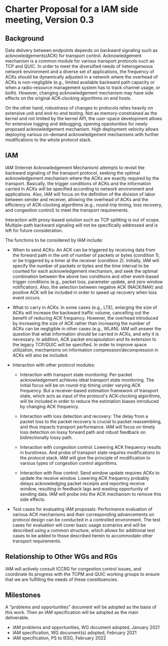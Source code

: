 # Charter Proposal for a IAM side meeting, Version 0.3

## Background

Data delivery between endpoints depends on backward signaling such as acknowledgements(ACK) for transport control. Acknowledgement mechanism is a common module for various transport protocols such as TCP and QUIC. In order to meet the diversified needs of heterogeneous network environment and a diverse set of applications, the frequency of ACKs should be dynamically adjusted in a network where the overhead of ACKs is non-negligible (e.g., limited available backward path capacity or when a radio-resource management system has to track channel usage, or both). However, changing acknowledgement mechanism may have side effects on the original ACK-clocking algorithms on end hosts.

On the other hand, robustness of changes to protocols relies heavily on extensive unit and end-to-end testing. Not as memory-constrained as the kernel and not limited by the kernel API, the user-space development allows for extensive logging and debugging, opening oppotunities for newly proposed acknowledgement mechanism. High deployment velocity allows deploying various on-demand acknowledgement mechanisms with further modifications to the whole protocol stack. 

## IAM

IAM (Internet Acknowledgement Mechanism) attempts to revisit the backward signaling of the transport protocol, seeking the optimal acknowledgement mechanism where the ACKs are exactly required by the transport. Basically, the trigger conditions of ACKs and the information carried in ACKs will be specified according to network environment and applications. Also, IAM will focus on the definition of the division of labor between sender and receiver, allowing the overhead of ACKs and the efficiency of ACK-clocking algorithms (e.g., round-trip timing, loss recovery, and congestion control) to meet the transport requirements. 

Interaction with proxy-based solution such as TCP splitting is out of scope. Multiple-path backward signaling will not be specifically addressed and is left for future consideration.

The functions to be considered by IAM include:

* When to send ACKs: An ACK can be triggered by receiving data from the forward path in the unit of number of packets or bytes (condition 1), or be triggered by a timer at the receiver (condition 2). Initially, IAM will specify the number of packets or bytes and the time interval to be counted for each acknowledgement mechanism, and seek the optimal combination between the above two conditions and other event-based trigger conditions (e.g., packet loss, parameter update, and zero window notification). Also, the selection between negative ACK (NACK/NAK) and positive ACK will be included in order to speed up recovery when loss event occurs.

* What to carry in ACKs: In some cases (e.g., LTE), enlarging the size of ACKs will increase the backward traffic volume, cancelling out the benefit of reducing ACK frequency. However, the overhead introduced by increasing the size of ACK rather than increasing the number of ACKs can be negligible in other cases (e.g., WLAN). IAM will answer the question that what information should be carried in ACKs, and why it is necessary. In addition, ACK packet encapsulation and its extension to the legacy TCP/QUIC will be specified. In order to improve space utilization, mechanisms on information compression/decompression in ACKs will also be included. 

* Interaction with other protocol modules:
  
  * Interaction with transport state monitoring: Per-packet acknowledgement achieves ideal transport state monitoring. The initial focus will be on round-trip timing under varying ACK frequency. But a receiver-based estimation framework of transport state, which acts as input of the protocol's ACK-clocking algorithms, will be included in order to reduce the estimation biases introduced by changing ACK frequency.

  * Interaction with loss detection and recovery: The delay from a packet loss to the packet recovery is crucial to packet reassembling, and thus impacts transport performance. IAM will focus on timely loss detection on lossy forward path and robust feedback on bidirectionally lossy path.

  * Interaction with congestion control: Lowering ACK frequency results in burstiness. And probe of transport state requires modifications to the protocol stack. IAM will give the principle of modification to various types of congestion control algorithms.   

  * Interaction with flow control: Send window update requires ACKs to update the receive window. Lowering ACK frequency probably delays acknowledging packet receipts and reporting  receive window, resulting in feedback lags and wasting opportunity of sending data. IAM will probe into the ACK mechanism to remove this side effects.

* Test cases for evaluating IAM proposals: Performance evaluation of various ACK mechanisms and their corresponding advancements on protocol design can be conducted in a controlled environment. The test cases for evaluation will cover basic usage scenarios and will be described using a common structure, which allows for additional test cases to be added to those described herein to accommodate other transport requirements.  

## Relationship to Other WGs and RGs

IAM will actively consult ICCRG for congestion control issues, and coordinate its progress with the TCPM and QUIC working groups to ensure that we are fulfilling the needs of these constituencies.

## Milestones

A "problems and opportunities" document will be adopted as the basis of this work. Then an IAM specification will be adopted as the main deliverable.

* IAM problems and opportunities, WG document adopted, January 2021
* IAM specification, WG document(s) adopted, February 2021
* IAM specification, PS to IESG, February 2022
